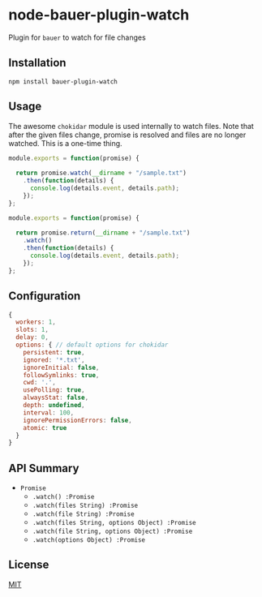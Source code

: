 # node-bauer-plugin-watch

Plugin for `bauer` to watch for file changes

## Installation

```
npm install bauer-plugin-watch
```

## Usage

The awesome `chokidar` module is used internally to watch files. Note that after the given files change, promise is resolved and files are no longer watched. This is a one-time thing.

```js
module.exports = function(promise) {
  
  return promise.watch(__dirname + "/sample.txt")
    .then(function(details) {
      console.log(details.event, details.path);
    });
};
```

```js
module.exports = function(promise) {
  
  return promise.return(__dirname + "/sample.txt")
    .watch()
    .then(function(details) {
      console.log(details.event, details.path);
    });
};
```

## Configuration

```js
{
  workers: 1,
  slots: 1,
  delay: 0,
  options: { // default options for chokidar
    persistent: true,
    ignored: '*.txt',
    ignoreInitial: false,
    followSymlinks: true,
    cwd: '.',
    usePolling: true,
    alwaysStat: false,
    depth: undefined,
    interval: 100,
    ignorePermissionErrors: false,
    atomic: true
  }
}
```

## API Summary

  * `Promise`
    * `.watch() :Promise`
    * `.watch(files String) :Promise`
    * `.watch(file String) :Promise`
    * `.watch(files String, options Object) :Promise`
    * `.watch(file String, options Object) :Promise`
    * `.watch(options Object) :Promise`


## License

[MIT](./LICENSE)


  
